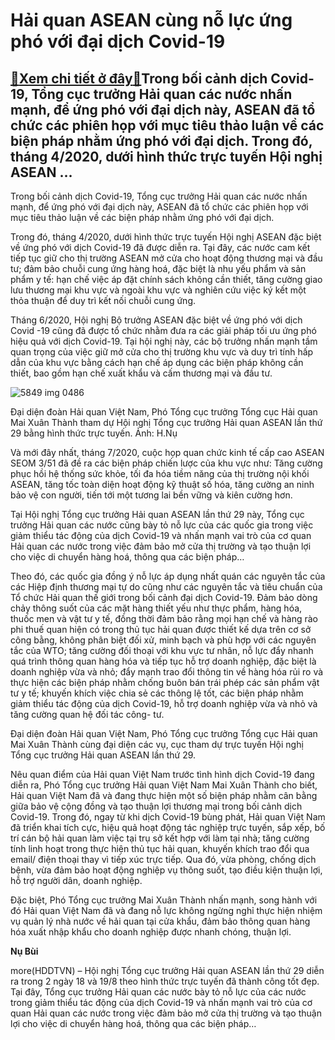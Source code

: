 Hải quan ASEAN cùng nỗ lực ứng phó với đại dịch Covid-19
========================================================

[:gift:Xem chi tiết ở đây:gift:](https://hddtvn.com/hai-quan-asean-cung-no-luc-ung-pho-voi-dai-dich-covid-19/)Trong bối cảnh dịch Covid-19, Tổng cục trưởng Hải quan các nước nhấn mạnh, để ứng phó với đại dịch này, ASEAN đã tổ chức các phiên họp với mục tiêu thảo luận về các biện pháp nhằm ứng phó với đại dịch. Trong đó, tháng 4/2020, dưới hình thức trực tuyến Hội nghị ASEAN …
----------------------------------------------------------------------------------------------------------------------------------------------------------------------------------------------------------------------------------------------------------------------------


Trong bối cảnh dịch Covid-19, Tổng cục trưởng Hải quan các nước nhấn mạnh, để ứng phó với đại dịch này, ASEAN đã tổ chức các phiên họp với mục tiêu thảo luận về các biện pháp nhằm ứng phó với đại dịch.


Trong đó, tháng 4/2020, dưới hình thức trực tuyến Hội nghị ASEAN đặc biệt về ứng phó với dịch Covid-19 đã được diễn ra. Tại đây, các nước cam kết tiếp tục giữ cho thị trường ASEAN mở cửa cho hoạt động thương mại và đầu tư; đảm bảo chuỗi cung ứng hàng hoá, đặc biệt là nhu yếu phẩm và sản phẩm y tế: hạn chế việc áp đặt chính sách không cần thiết, tăng cường giao lưu thương mại khu vực và ngoài khu vực và nghiên cứu việc ký kết một thỏa thuận để duy trì kết nối chuỗi cung ứng.


Tháng 6/2020, Hội nghị Bộ trưởng ASEAN đặc biệt về ứng phó với dịch Covid -19 cũng đã được tổ chức nhằm đưa ra các giải pháp tối ưu ứng phó hiệu quả với dịch Covid-19. Tại hội nghị này, các bộ trưởng nhấn mạnh tầm quan trọng của việc giữ mở cửa cho thị trường khu vực và duy trì tính hấp dẫn của khu vực bằng cách hạn chế áp dụng các biện pháp không cần thiết, bao gồm hạn chế xuất khẩu và cấm thương mại và đầu tư.





![5849 img 0486](https://haiquanonline.com.vn/stores/news_dataimages/nubt/082020/19/16/in_article/5849_IMG_0486.jpg?rt=20200819172625 "Đại diện đoàn Hải quan Việt Nam, Phó Tổng cục trưởng Tổng cục Hải quan Mai Xuân Thành tham dự Hội nghị Tổng cục trưởng Hải quan ASEAN lần thứ 29 bằng hình thức trực tuyến. Ảnh: H.Nụ")


Đại diện đoàn Hải quan Việt Nam, Phó Tổng cục trưởng Tổng cục Hải quan Mai Xuân Thành tham dự Hội nghị Tổng cục trưởng Hải quan ASEAN lần thứ 29 bằng hình thức trực tuyến. Ảnh: H.Nụ



Và mới đây nhất, tháng 7/2020, cuộc họp quan chức kinh tế cấp cao ASEAN SEOM 3/51 đã đề ra các biện pháp chiến lược của khu vực như: Tăng cường phục hồi hệ thống sức khỏe, tối đa hóa tiềm năng của thị trường nội khối ASEAN, tăng tốc toàn diện hoạt động kỹ thuật số hóa, tăng cường an ninh bảo vệ con người, tiến tới một tương lai bền vững và kiên cường hơn.


Tại Hội nghị Tổng cục trưởng Hải quan ASEAN lần thứ 29 này, Tổng cục trưởng Hải quan các nước cũng bày tỏ nỗ lực của các quốc gia trong việc giảm thiểu tác động của dịch Covid-19 và nhấn mạnh vai trò của cơ quan Hải quan các nước trong việc đảm bảo mở cửa thị trường và tạo thuận lợi cho việc di chuyển hàng hoá, thông qua các biện pháp…


Theo đó, các quốc gia đồng ý nỗ lực áp dụng nhất quán các nguyên tắc của các Hiệp định thương mại tự do cũng như các nguyên tắc và tiêu chuẩn của Tổ chức Hải quan thế giới trong bối cảnh đại dịch Covid-19. Đảm bảo dòng chảy thông suốt của các mặt hàng thiết yếu như thực phẩm, hàng hóa, thuốc men và vật tư y tế, đồng thời đảm bảo rằng mọi hạn chế và hàng rào phi thuế quan hiện có trong thủ tục hải quan được thiết kế dựa trên cơ sở công bằng, không phân biệt đối xử, minh bạch và phù hợp với các nguyên tắc của WTO; tăng cường đối thoại với khu vực tư nhân, nỗ lực đẩy nhanh quá trình thông quan hàng hóa và tiếp tục hỗ trợ doanh nghiệp, đặc biệt là doanh nghiệp vừa và nhỏ; đẩy mạnh trao đổi thông tin về hàng hóa rủi ro và thực hiện các biện pháp nhằm chống buôn bán trái phép các sản phẩm vật tư y tế; khuyến khích việc chia sẻ các thông lệ tốt, các biện pháp nhằm giảm thiểu tác động của dịch Covid-19, hỗ trợ doanh nghiệp vừa và nhỏ và tăng cường quan hệ đối tác công- tư.


Đại diện đoàn Hải quan Việt Nam, Phó Tổng cục trưởng Tổng cục Hải quan Mai Xuân Thành cùng đại diện các vụ, cục tham dự trực tuyến Hội nghị Tổng cục trưởng Hải quan ASEAN lần thứ 29.


Nêu quan điểm của Hải quan Việt Nam trước tình hình dịch Covid-19 đang diễn ra, Phó Tổng cục trưởng Hải quan Việt Nam Mai Xuân Thành cho biết, Hải quan Việt Nam đã và đang thực hiện một số biện pháp nhằm cân bằng giữa bảo vệ cộng đồng và tạo thuận lợi thương mại trong bối cảnh dịch Covid-19. Trong đó, ngay từ khi dịch Covid-19 bùng phát, Hải quan Việt Nam đã triển khai tích cực, hiệu quả hoạt động tác nghiệp trực tuyến, sắp xếp, bố trí cán bộ hải quan làm việc tại trụ sở kết hợp với làm tại nhà; tăng cường tính linh hoạt trong thực hiện thủ tục hải quan, khuyến khích trao đổi qua email/ điện thoại thay vì tiếp xúc trực tiếp. Qua đó, vừa phòng, chống dịch bệnh, vừa đảm bảo hoạt động nghiệp vụ thông suốt, tạo điều kiện thuận lợi, hỗ trợ người dân, doanh nghiệp.


Đặc biệt, Phó Tổng cục trưởng Mai Xuân Thành nhấn mạnh, song hành với đó Hải quan Việt Nam đã và đang nỗ lực không ngừng nghỉ thực hiện nhiệm vụ quản lý nhà nước về hải quan tại cửa khẩu, đảm bảo thông quan hàng hóa xuất nhập khẩu cho doanh nghiệp được nhanh chóng, thuận lợi.




**Nụ Bùi**



more(HDDTVN) – Hội nghị Tổng cục trưởng Hải quan ASEAN lần thứ 29 diễn ra trong 2 ngày 18 và 19/8 theo hình thức trực tuyến đã thành công tốt đẹp. Tại đây, Tổng cục trưởng Hải quan các nước bày tỏ nỗ lực của các nước trong giảm thiểu tác động của dịch Covid-19 và nhấn mạnh vai trò của cơ quan Hải quan các nước trong việc đảm bảo mở cửa thị trường và tạo thuận lợi cho việc di chuyển hàng hoá, thông qua các biện pháp…


